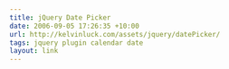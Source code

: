```yaml
---
title: jQuery Date Picker
date: 2006-09-05 17:26:35 +10:00
url: http://kelvinluck.com/assets/jquery/datePicker/
tags: jquery plugin calendar date
layout: link
---
```

